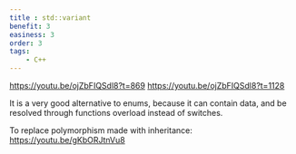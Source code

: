 ```yaml
---
title : std::variant
benefit: 3
easiness: 3
order: 3
tags:
    - C++
---
```


https://youtu.be/ojZbFIQSdl8?t=869
https://youtu.be/ojZbFIQSdl8?t=1128

It is a very good alternative to enums, because it can contain data, and be resolved through functions overload instead of switches. 

To replace polymorphism made with inheritance: https://youtu.be/gKbORJtnVu8